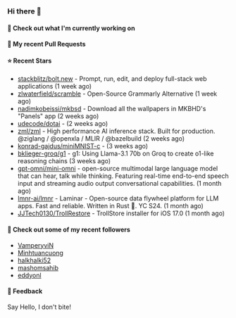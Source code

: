 ### Hi there 👋

#### 👷 Check out what I'm currently working on

#### 🔨 My recent Pull Requests


#### ⭐ Recent Stars

- [stackblitz/bolt.new](https://github.com/stackblitz/bolt.new) - Prompt, run, edit, and deploy full-stack web applications (1 week ago)
- [zlwaterfield/scramble](https://github.com/zlwaterfield/scramble) - Open-Source Grammarly Alternative (1 week ago)
- [nadimkobeissi/mkbsd](https://github.com/nadimkobeissi/mkbsd) - Download all the wallpapers in MKBHD&#39;s &#34;Panels&#34; app (2 weeks ago)
- [udecode/dotai](https://github.com/udecode/dotai) -  (2 weeks ago)
- [zml/zml](https://github.com/zml/zml) - High performance AI inference stack. Built for production. @ziglang / @openxla / MLIR / @bazelbuild (2 weeks ago)
- [konrad-gajdus/miniMNIST-c](https://github.com/konrad-gajdus/miniMNIST-c) -  (3 weeks ago)
- [bklieger-groq/g1](https://github.com/bklieger-groq/g1) - g1: Using Llama-3.1 70b on Groq to create o1-like reasoning chains (3 weeks ago)
- [gpt-omni/mini-omni](https://github.com/gpt-omni/mini-omni) - open-source multimodal large language model that can hear, talk while thinking. Featuring real-time end-to-end speech input and streaming audio output conversational capabilities.  (1 month ago)
- [lmnr-ai/lmnr](https://github.com/lmnr-ai/lmnr) - Laminar - Open-source data flywheel platform for LLM apps. Fast and reliable. Written in Rust 🦀. YC S24. (1 month ago)
- [JJTech0130/TrollRestore](https://github.com/JJTech0130/TrollRestore) - TrollStore installer for iOS 17.0 (1 month ago)

#### 👯 Check out some of my recent followers

- [VamperyviN](https://github.com/VamperyviN)
- [Minhtuancuong](https://github.com/Minhtuancuong)
- [halkhalki52](https://github.com/halkhalki52)
- [mashomsahib](https://github.com/mashomsahib)
- [eddyonl](https://github.com/eddyonl)

#### 💬 Feedback

Say Hello, I don't bite!